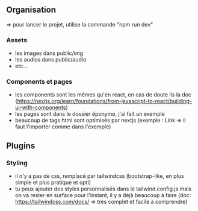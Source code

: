 ## Organisation
=> pour lancer le projet, utilise la commande "npm run dev"
### Assets
- les images dans public/img
- les audios dans public/audio
- etc...
### Components et pages
- les components sont les mêmes qu'en react, en cas de doute lis la doc (https://nextjs.org/learn/foundations/from-javascript-to-react/building-ui-with-components)
- les pages sont dans le dossier éponyme, j'ai fait un exemple
- beaucoup de tags html sont optimisés par nextjs (exemple : Link => il faut l'importer comme dans l'exemple)
## Plugins
### Styling
- il n'y a pas de css, remplacé par tailwindcss (bootstrap-like, en plus simple et plus pratique et opti)
- tu peux ajouter des styles personnalisés dans le tailwind.config.js mais on va rester en surface pour l'instant, il y a déjà beaucoup à faire (doc: https://tailwindcss.com/docs/ => très complet et facile à comprendre)